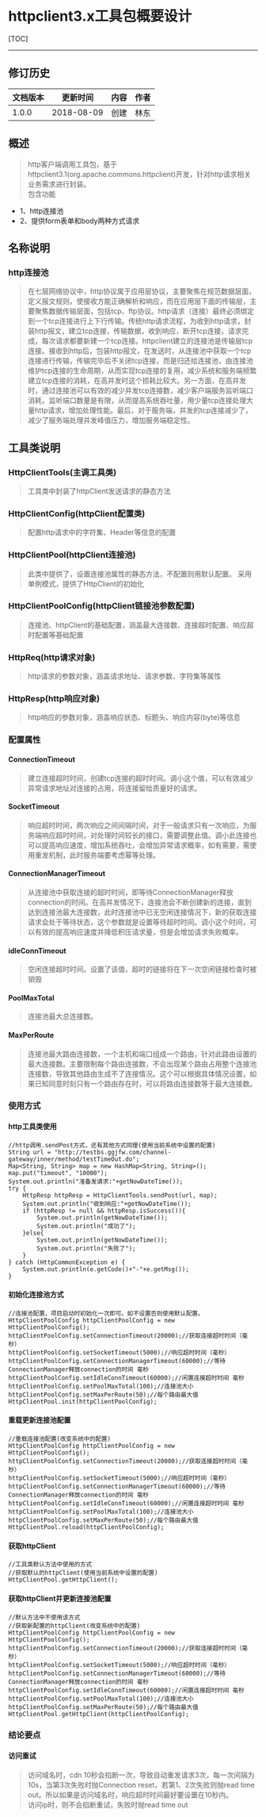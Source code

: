# httpclient3.x工具包概要设计

[TOC]

---

## 修订历史

|文档版本|更新时间|内容|作者|
|---|---|---|---|
|1.0.0|2018-08-09|创建|林东|

## 概述
>http客户端调用工具包，基于httpclient3.1(org.apache.commons.httpclient)开发，针对http请求相关业务需求进行封装。  
包含功能 
* 1、http连接池
* 2、提供form表单和body两种方式请求

## 名称说明
### http连接池
>在七层网络协议中，http协议属于应用层协议，主要聚焦在规范数据层面，定义报文规则，使接收方能正确解析和响应，而在应用层下面的传输层，主要聚焦数据传输层面，包括tcp、ftp协议。http请求（连接）最终必须绑定到一个tcp连接进行上下行传输。传统http请求流程，为收到http请求，封装http报文，建立tcp连接，传输数据，收到响应，断开tcp连接，请求完成，每次请求都要新建一个tcp连接。httpclient建立的连接池是传输层tcp连接。接收到http后，包装http报文，在发送时，从连接池中获取一个tcp连接进行传输，传输完毕后不关闭tcp连接，而是归还给连接池，由连接池维护tcp连接的生命周期，从而实现tcp连接的复用，减少系统和服务端频繁建立tcp连接的消耗，在高并发时这个损耗比较大。另一方面，在高并发时，通过连接池可以有效的减少并发tcp连接数，减少客户端服务监听端口消耗，监听端口数量是有限，从而提高系统吞吐量，用少量tcp连接处理大量http请求，增加处理性能。最后，对于服务端，并发的tcp连接减少了，减少了服务端处理并发峰值压力，增加服务端稳定性。

## 工具类说明
### HttpClientTools(主调工具类)
>工具类中封装了httpClient发送请求的静态方法
### HttpClientConfig(httpClient配置类)
>配置http请求中的字符集、Header等信息的配置
### HttpClientPool(httpClient连接池)
>此类中提供了，设置连接池属性的静态方法，不配置则用默认配置。  采用单例模式，提供了HttpClient的初始化
### HttpClientPoolConfig(httpClient链接池参数配置)
>连接池、httpClient的基础配置，涵盖最大连接数、连接超时配置、响应超时配置等基础配置
### HttpReq(http请求对象)
>http请求的参数对象，涵盖请求地址、请求参数、字符集等属性
### HttpResp(http响应对象)
>http响应的参数对象，涵盖响应状态、标题头、响应内容(byte)等信息

### 配置属性
#### ConnectionTimeout
>建立连接超时时间，创建tcp连接的超时时间。调小这个值，可以有效减少异常请求地址对连接的占用，将连接留给质量好的请求。
#### SocketTimeout
>响应超时时间，两次响应之间间隔时间，对于一般请求只有一次响应，为服务端响应超时时间，对处理时间较长的接口，需要调整此值。调小此连接也可以提高响应速度，增加系统吞吐，会增加异常请求概率，如有需要，需使用重发机制，此时服务端要考虑幂等处理。
#### ConnectionManagerTimeout
>从连接池中获取连接的超时时间，即等待ConnectionManager释放connection的时间。在高并发情况下，连接池会不断创建新的连接，直到达到连接池最大连接数，此时连接池中已无空闲连接情况下，新的获取连接请求会处于等待状态，这个参数就是设置等待超时时间。调小这个时间，可以有效的提高响应速度并降低积压请求量，但是会增加请求失败概率。
#### idleConnTimeout
>空闲连接超时时间。设置了该值，超时的链接将在下一次空闲链接检查时被销毁
#### PoolMaxTotal
>连接池最大总连接数。
#### MaxPerRoute
>连接池最大路由连接数，一个主机和端口组成一个路由，针对此路由设置的最大连接数。主要限制每个路由连接数，不会出现某个路由占用整个连接池连接数，导致其他路由生成不了连接情况。这个可以根据具体情况设置，如果已知同意时刻只有一个路由存在时，可以将路由连接数等于最大连接数。

### 使用方式
#### http工具类使用
```
//http调用.sendPost方式，还有其他方式同理(使用当前系统中设置的配置)
String url = "http://testbs.ggjfw.com/channel-gateway/inner/method/testTimeOut.do";
Map<String, String> map = new HashMap<String, String>();
map.put("timeout", "10000");
System.out.println("准备发请求:"+getNowDateTime());
try {
	HttpResp httpResp = HttpClientTools.sendPost(url, map);
	System.out.println("收到响应:"+getNowDateTime());
	if (httpResp != null && httpResp.isSuccess()){
		System.out.println(getNowDateTime());
		System.out.println("成功了");
	}else{
		System.out.println(getNowDateTime());
		System.out.println("失败了");
	}
} catch (HttpCommonException e) {
	System.out.println(e.getCode()+"-"+e.getMsg());
}

```
#### 初始化连接池方式
```
//连接池配置，项目启动时初始化一次即可。如不设置否则使用默认配置。
HttpClientPoolConfig httpClientPoolConfig = new HttpClientPoolConfig();
httpClientPoolConfig.setConnectionTimeout(20000);//获取连接超时时间（毫秒）
httpClientPoolConfig.setSocketTimeout(5000);//响应超时时间（毫秒）
httpClientPoolConfig.setConnectionManagerTimeout(60000);//等待ConnectionManager释放connection的时间 毫秒
httpClientPoolConfig.setIdleConnTimeout(60000);//闲置连接超时时间 毫秒
httpClientPoolConfig.setPoolMaxTotal(100);//连接池大小
httpClientPoolConfig.setMaxPerRoute(50);//每个路由最大值
HttpClientPool.init(httpClientPoolConfig);

```
#### 重载更新连接池配置
```
//重载连接池配置(改变系统中的配置)
HttpClientPoolConfig httpClientPoolConfig = new HttpClientPoolConfig();
httpClientPoolConfig.setConnectionTimeout(20000);//获取连接超时时间（毫秒）
httpClientPoolConfig.setSocketTimeout(5000);//响应超时时间（毫秒）
httpClientPoolConfig.setConnectionManagerTimeout(60000);//等待ConnectionManager释放connection的时间 毫秒
httpClientPoolConfig.setIdleConnTimeout(60000);//闲置连接超时时间 毫秒
httpClientPoolConfig.setPoolMaxTotal(100);//连接池大小
httpClientPoolConfig.setMaxPerRoute(50);//每个路由最大值
HttpClientPool.reload(httpClientPoolConfig);

```
#### 获取httpClient
```
//工具类默认方法中使用的方式
//获取默认的httpClient(使用当前系统中设置的配置)
HttpClientPool.getHttpClient();

```
#### 获取httpClient并更新连接池配置
```
//默认方法中不使用该方式
//获取新配置的httpClient(改变系统中的配置)
HttpClientPoolConfig httpClientPoolConfig = new HttpClientPoolConfig();
httpClientPoolConfig.setConnectionTimeout(20000);//获取连接超时时间（毫秒）
httpClientPoolConfig.setSocketTimeout(5000);//响应超时时间（毫秒）
httpClientPoolConfig.setConnectionManagerTimeout(60000);//等待ConnectionManager释放connection的时间 毫秒
httpClientPoolConfig.setIdleConnTimeout(60000);//闲置连接超时时间 毫秒
httpClientPoolConfig.setPoolMaxTotal(100);//连接池大小
httpClientPoolConfig.setMaxPerRoute(50);//每个路由最大值
HttpClientPool.getHttpClient(httpClientPoolConfig);

```

### 结论要点
#### 访问重试
>访问域名时，cdn 10秒会掐断一次，导致自动重发请求3次，每一次间隔为10s，当第3次失败时抛Connection reset，若第1、2次失败则抛read time out。所以如果是访问域名时，响应超时时间最好要设置在10秒内。  
访问ip时，则不会掐断重试，失败时抛read time out


